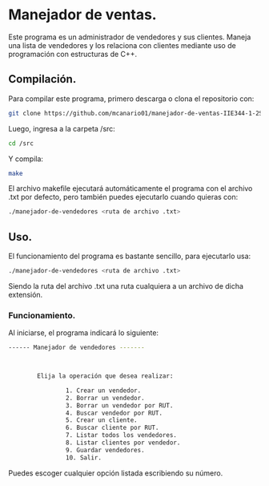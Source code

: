 # Manejador de ventas.
Este programa es un administrador de vendedores y sus clientes. Maneja una lista de vendedores y los relaciona con clientes mediante uso de programación con estructuras de C++.

## Compilación.
Para compilar este programa, primero descarga o clona el repositorio con:
```bash
git clone https://github.com/mcanario01/manejador-de-ventas-IIE344-1-2S22
```
Luego, ingresa a la carpeta /src:
```bash
cd /src
```
Y compila:
```bash
make
```
El archivo makefile ejecutará automáticamente el programa con el archivo .txt por defecto, pero también puedes ejecutarlo cuando quieras con:
```bash
./manejador-de-vendedores <ruta de archivo .txt>
```

## Uso.
El funcionamiento del programa es bastante sencillo, para ejecutarlo usa:
```bash
./manejador-de-vendedores <ruta de archivo .txt>
```
Siendo la ruta del archivo .txt una ruta cualquiera a un archivo de dicha extensión.

### Funcionamiento.
Al iniciarse, el programa indicará lo siguiente:
```bash
------ Manejador de vendedores -------



        Elija la operación que desea realizar:

                1. Crear un vendedor.
                2. Borrar un vendedor.
                3. Borrar un vendedor por RUT.
                4. Buscar vendedor por RUT.
                5. Crear un cliente.
                6. Buscar cliente por RUT.
                7. Listar todos los vendedores.
                8. Listar clientes por vendedor.
                9. Guardar vendedores.
                10. Salir.
```
Puedes escoger cualquier opción listada escribiendo su número.